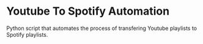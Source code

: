 # Youtube To Spotify Automation
Python script that automates the process of transfering Youtube playlists to Spotify playlists.
